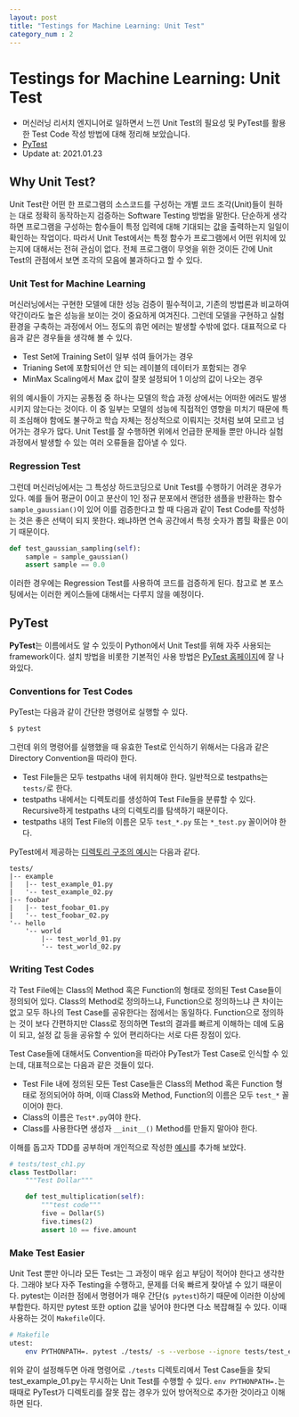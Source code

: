 ```yaml
---
layout: post
title: "Testings for Machine Learning: Unit Test"
category_num : 2
---
```


# Testings for Machine Learning: Unit Test

- 머신러닝 리서치 엔지니어로 일하면서 느낀 Unit Test의 필요성 및 PyTest를 활용한 Test Code 작성 방법에 대해 정리해 보았습니다.
- [PyTest](<https://docs.pytest.org/en/stable/>)
- Update at: 2021.01.23

## Why Unit Test?

Unit Test란 어떤 한 프로그램의 소스코드를 구성하는 개별 코드 조각(Unit)들이 원하는 대로 정확히 동작하는지 검증하는 Software Testing 방법을 말한다. 단순하게 생각하면 프로그램을 구성하는 함수들이 특정 입력에 대해 기대되는 값을 출력하는지 일일이 확인하는 작업이다. 따라서 Unit Test에서는 특정 함수가 프로그램에서 어떤 위치에 있는지에 대해서는 전혀 관심이 없다. 전체 프로그램이 무엇을 위한 것이든 간에 Unit Test의 관점에서 보면 조각의 모음에 불과하다고 할 수 있다.

### Unit Test for Machine Learning

머신러닝에서는 구현한 모델에 대한 성능 검증이 필수적이고, 기존의 방법론과 비교하여 약간이라도 높은 성능을 보이는 것이 중요하게 여겨진다. 그런데 모델을 구현하고 실험 환경을 구축하는 과정에서 어느 정도의 휴먼 에러는 발생할 수밖에 없다. 대표적으로 다음과 같은 경우들을 생각해 볼 수 있다.

- Test Set에 Training Set이 일부 섞여 들어가는 경우
- Trianing Set에 포함되어선 안 되는 레이블의 데이터가 포함되는 경우
- MinMax Scaling에서 Max 값이 잘못 설정되어 1 이상의 값이 나오는 경우

위의 예시들이 가지는 공통점 중 하나는 모델의 학습 과정 상에서는 어떠한 에러도 발생시키지 않는다는 것이다. 이 중 일부는 모델의 성능에 직접적인 영향을 미치기 때문에 특히 조심해야 함에도 불구하고 학습 자체는 정상적으로 이뤄지는 것처럼 보여 모르고 넘어가는 경우가 많다. Unit Test를 잘 수행하면 위에서 언급한 문제들 뿐만 아니라 실험 과정에서 발생할 수 있는 여러 오류들을 잡아낼 수 있다.

### Regression Test

그런데 머신러닝에서는 그 특성상 하드코딩으로 Unit Test를 수행하기 어려운 경우가 있다. 예를 들어 평균이 0이고 분산이 1인 정규 분포에서 랜덤한 샘플을 반환하는 함수 `sample_gaussian()`이 있어 이를 검증한다고 할 때 다음과 같이 Test Code를 작성하는 것은 좋은 선택이 되지 못한다. 왜냐하면 연속 공간에서 특정 숫자가 뽑힐 확률은 0이기 때문이다.

```python
def test_gaussian_sampling(self):
    sample = sample_gaussian()
    assert sample == 0.0
```

이러한 경우에는 Regression Test를 사용하여 코드를 검증하게 된다. 참고로 본 포스팅에서는 이러한 케이스들에 대해서는 다루지 않을 예정이다.

## PyTest

**PyTest**는 이름에서도 알 수 있듯이 Python에서 Unit Test를 위해 자주 사용되는 framework이다. 설치 방법을 비롯한 기본적인 사용 방법은 [PyTest 홈페이지](<https://docs.pytest.org/en/stable/getting-started.html>)에 잘 나와있다.

### Conventions for Test Codes

PyTest는 다음과 같이 간단한 명령어로 실행할 수 있다.

```bash
$ pytest
```

그런데 위의 명령어를 실행했을 때 유효한 Test로 인식하기 위해서는 다음과 같은 Directory Convention을 따라야 한다.

- Test File들은 모두 testpaths 내에 위치해야 한다. 일반적으로 testpaths는 `tests/`로 한다.
- testpaths 내에서는 디렉토리를 생성하여 Test File들을 분류할 수 있다. Recursive하게 testpaths 내의 디렉토리를 탐색하기 때문이다.
- testpaths 내의 Test File의 이름은 모두 `test_*.py` 또는 `*_test.py` 꼴이어야 한다.

PyTest에서 제공하는 [디렉토리 구조의 예시](<https://docs.pytest.org/en/stable/example/pythoncollection.html>)는 다음과 같다.

```
tests/
|-- example
|   |-- test_example_01.py
|   '-- test_example_02.py
|-- foobar
|   |-- test_foobar_01.py
|   '-- test_foobar_02.py
'-- hello
    '-- world
        |-- test_world_01.py
        '-- test_world_02.py
```

### Writing Test Codes

각 Test File에는 Class의 Method 혹은 Function의 형태로 정의된 Test Case들이 정의되어 있다. Class의 Method로 정의하느냐, Function으로 정의하느냐 큰 차이는 없고 모두 하나의 Test Case를 공유한다는 점에서는 동일하다. Function으로 정의하는 것이 보다 간편하지만 Class로 정의하면 Test의 결과를 빠르게 이해하는 데에 도움이 되고, 설정 값 등을 공유할 수 있어 편리하다는 서로 다른 장점이 있다.

Test Case들에 대해서도 Convention을 따라야 PyTest가 Test Case로 인식할 수 있는데, 대표적으로는 다음과 같은 것들이 있다.

- Test File 내에 정의된 모든 Test Case들은 Class의 Method 혹은 Function 형태로 정의되어야 하며, 이때 Class와 Method, Function의 이름은 모두 `test_*` 꼴이어야 한다.
- Class의 이름은 `Test*.py`여야 한다.
- Class를 사용한다면 생성자 `__init__()` Method를 만들지 말아야 한다.

이해를 돕고자 TDD를 공부하며 개인적으로 작성한 [예시](<https://github.com/enfow/test-driven-dev-python/blob/main/tests/test_ch1.py>)를 추가해 보았다.

```python
# tests/test_ch1.py
class TestDollar:
    """Test Dollar"""

    def test_multiplication(self):
        """test code"""
        five = Dollar(5)
        five.times(2)
        assert 10 == five.amount
```

### Make Test Easier

Unit Test 뿐만 아니라 모든 Test는 그 과정이 매우 쉽고 부담이 적어야 한다고 생각한다. 그래야 보다 자주 Testing을 수행하고, 문제를 더욱 빠르게 찾아낼 수 있기 때문이다. pytest는 이러한 점에서 명령어가 매우 간단(`$ pytest`)하기 때문에 이러한 이상에 부합한다. 하지만 pytest 또한 option 값을 넣어야 한다면 다소 복잡해질 수 있다. 이때 사용하는 것이 `Makefile`이다.

```bash
# Makefile
utest:
	env PYTHONPATH=. pytest ./tests/ -s --verbose --ignore tests/test_example_01.py
```

위와 같이 설정해두면 아래 명령어로 `./tests` 디렉토리에서 Test Case들을 찾되 test_example_01.py는 무시하는 Unit Test를 수행할 수 있다. `env PYTHONPATH=.`는 때때로 PyTest가 디렉토리를 잘못 잡는 경우가 있어 방어적으로 추가한 것이라고 이해하면 된다.